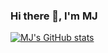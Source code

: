 ### Hi there 👋, I'm MJ

<!--
**mjaguirre-xx/mjaguirre-xx** is a ✨ _special_ ✨ repository because its `README.md` (this file) appears on your GitHub profile.

Here are some ideas to get you started:

- 🌱 I’m currently learning Full Stack Web Development at Avion School

-->

[![MJ's GitHub stats](https://github-readme-stats.vercel.app/api?username=mjaguirre-xx)](https://github.com/mjaguirre-xx/github-readme-stats)

